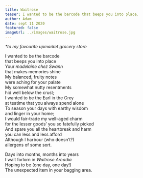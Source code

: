 ```yaml
---
title: Waitrose
teaser: I wanted to be the barcode that beeps you into place.
author: Adam
date: sept 11 2020
featured: false
imageUrl: ../images/waitrose.jpg
---
```


<em>\*to my favourite upmarket grocery store</em>

I wanted to be the barcode  
that beeps you into place  
Your <em>madelaine chez Swann</em>  
that makes memories shine  
My balanced, fruity notes  
were aching for your palate  
My somewhat nutty resentments  
hid well below the crust;  
I wanted to be the Earl in the Grey  
at teatime that you always spend alone  
To season your days with earthy wisdom  
and linger in your home;  
I would fair-trade my well-aged charm  
for the lesser goods’ you so fatefully picked  
And spare you all the heartbreak and harm  
you can less and less afford  
Although I harbour (who doesn’t?)  
allergens of some sort.

Days into months, months into years  
I wait forlorn in <em>Waitrose Arcadia</em>  
Hoping to be (one day, one day!)  
The unexpected item in your bagging area.

